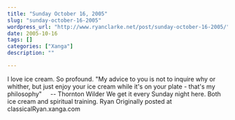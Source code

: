 ```yaml
---
title: "Sunday October 16, 2005"
slug: "sunday-october-16-2005"
wordpress_url: "http://www.ryanclarke.net/post/sunday-october-16-2005/"
date: 2005-10-16
tags: []
categories: ["Xanga"]
description: ""

---
```


I love ice cream. So profound.
 "My advice to you is not to inquire why or whither, but just enjoy your ice cream while it's on your plate - that's my philosophy"
     -- Thornton Wilder
 We get it every Sunday night here. Both ice cream and spiritual training.
 Ryan
Originally posted at classicalRyan.xanga.com
